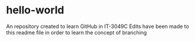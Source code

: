 # hello-world
An repository created to learn GitHub in IT-3049C
Edits have been made to this readme file in order to learn the concept of branching
